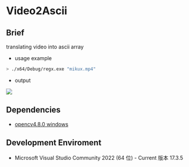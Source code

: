 
# Video2Ascii

## Brief
translating video into ascii array

- usage example
```bash
> ./x64/Debug/regx.exe "mikux.mp4"
```
- output

![](.\x64\Debug\mikux.png)

## Dependencies

- [opencv4.8.0 windows](https://objects.githubusercontent.com/github-production-release-asset-2e65be/5108051/909c7495-778f-473e-986f-15771fd5aba4?X-Amz-Algorithm=AWS4-HMAC-SHA256&X-Amz-Credential=AKIAIWNJYAX4CSVEH53A%2F20231228%2Fus-east-1%2Fs3%2Faws4_request&X-Amz-Date=20231228T122753Z&X-Amz-Expires=300&X-Amz-Signature=68d54102853394c707623fc593f688fd12577e18b8fa34414aee7de6eb3216ca&X-Amz-SignedHeaders=host&actor_id=120778598&key_id=0&repo_id=5108051&response-content-disposition=attachment%3B%20filename%3Dopencv-4.8.0-windows.exe&response-content-type=application%2Foctet-stream)

## Development Enviroment

- Microsoft Visual Studio Community 2022 (64 位) - Current
版本 17.3.5
